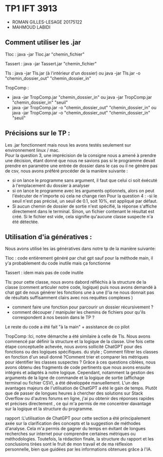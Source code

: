 # TP1 IFT 3913 

- ROMAN GILLES-LESAGE 20175122
- MAHMOUD LABIDI

## Comment utiliser les .jar 

Tloc : java -jar Tloc.jar "chemin_fichier"

Tassert : java -jar Tassert.jar "chemin_fichier"

Tls : java -jar Tls.jar (à l'intérieur d'un dossier) ou java -jar Tls.jar -o "chemin_dossier_out" "chemin_dossier_in" 

TropComp : 
-    java -jar TropComp.jar "chemin_dossier_in"      ou       java -jar TropComp.jar "chemin_dossier_in" "seuil"
-    java -jar TropComp.jar  -o "chemin_dossier_out" "chemin_dossier_in"      ou      java -jar TropComp.jar  -o "chemin_dossier_out" "chemin_dossier_in" "seuil"


## Précisions sur le TP : 

Les .jar fonctionnent mais nous les avons testés seulement sur environnement linux / mac.  
Pour la question 3, une imprécision de la consigne nous a amené à prendre une décision,
étant donné que nous ne savions pas si le programme devait prendre en paramètre une entrée de dossier 
dans le cas ou il ne génère pas de csv, nous avons préféré procéder de la manière suivante :   
- si on lance le programme sans argument, il faut que celui ci soit éxécuté à l'emplacement du dossier à analyser
- si on lance le programme avec les arguments optionnels, alors on peut l'éxécuter de n'importe où cela ne change rien
Pour la question 4 :
 -si le seuil n'est pas précisé, un seuil de 0.1, soit 10%, est appliqué par défaut.
 - Si aucun chemin de dossier de sortie n'est spécifié, la réponse s'affiche directement dans le terminal. Sinon, un fichier contenant le résultat est créé. Si le fichier est vide, cela signifie qu'aucune classe suspecte n'a été détectée.
## Utilisation d'ia génératives : 
Nous avons utilisé les ias génératives dans notre tp de la manière suivante:

Tloc : code entièrement généré par chat gpt sauf pour la méthode main, il y'a probablement du code inutile mais ça fonctionne  


Tassert : idem mais pas de code inutile        


Tls: pour cette classe, nous avons dabord réfléchis à la structure de la classe (comment articuler notre code, logique)
puis nous avons demandé à chat gpt de nous générer les fonctions une à une
(l'ia ne nous donnait pas de résultats suffisamment clairs avec nos requêtes complexes )
- comment faire une fonction pour parcourir un dossier récursivement ?
- comment découper / manipuler les chemins de fichiers pour qu'ils correspondent à nos besoin dans le TP ?   

Le reste du code a été fait "à la main" + assistance de co pilot 

TropComp :Ici, notre démarche a été similaire à celle de Tls. Nous avons commencé par définir la structure et la logique de la classe. Une fois cette étape conceptuelle achevée, nous avons sollicité ChatGPT pour des fonctions ou des logiques spécifiques. du style ;  Comment filtrer les classes en fonction d'un seuil donné ?Comment trier et comparer les métriques pour identifier les classes suspectes ?
Grâce à ces questions ciblées, nous avons obtenu des fragments de code pertinents que nous avons ensuite intégrés et adaptés à notre logique. Cependant, notamment la gestion des arguments de la ligne de commande et la logique de sortie (affichage terminal ou fichier CSV), a été développée manuellement.
L'un des avantages majeurs de l'utilisation de ChatGPT a été le gain de temps. Plutôt que de passer de longues heures à chercher des solutions sur Stack Overflow ou d'autres forums en ligne, j'ai pu obtenir des réponses rapides et précises directement , ce qui m'a permis de me concentrer davantage sur la logique et la structure du programme.

rapport :L'utilisation de ChatGPT pour cette section a été principalement axée sur la clarification des concepts et la suggestion de méthodes d'analyse. Cela m'a permis de gagner du temps en évitant de longues recherches sur internet pour comprendre certaines métriques ou méthodologies. Toutefois, la rédaction finale, la structure du rapport et les conclusions tirées sont le fruit de mon travail et de ma réflexion personnelle, bien que guidées par les informations obtenues grâce à l'IA.
